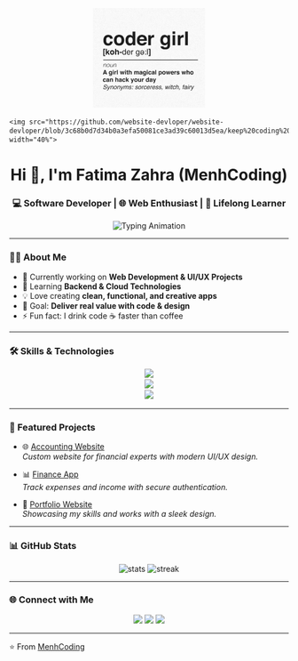 <!-- Header Banner with GIF -->
<p align="center">
  <img src="https://github.com/website-devloper/website-devloper/blob/3c68b0d7d34b0a3efa50081ce3ad39c60013d5ea/coder%20girl%20banner.jpeg" width="40%">

</p>

    <img src="https://github.com/website-devloper/website-devloper/blob/3c68b0d7d34b0a3efa50081ce3ad39c60013d5ea/keep%20coding%20banner.jpeg" width="40%">


<h1 align="center">Hi 👋, I'm Fatima Zahra (MenhCoding)</h1>
<h3 align="center">💻 Software Developer | 🌐 Web Enthusiast | 🚀 Lifelong Learner</h3>

<p align="center">
  <img src="https://readme-typing-svg.herokuapp.com?font=Fira+Code&size=22&pause=1000&color=00C7FF&center=true&vCenter=true&width=600&lines=Passionate+Full+Stack+Developer;6%2B+Years+of+Coding+Experience;Always+Learning+%26+Sharing+Knowledge" alt="Typing Animation" />
</p>

---

### 👩‍💻 About Me
- 🔭 Currently working on **Web Development & UI/UX Projects**  
- 🌱 Learning **Backend & Cloud Technologies**  
- 💡 Love creating **clean, functional, and creative apps**  
- 🎯 Goal: **Deliver real value with code & design**  
- ⚡ Fun fact: I drink code ☕ faster than coffee  

---

### 🛠️ Skills & Technologies

<p align="center">
  <!-- Programming Languages -->
  <img src="https://skillicons.dev/icons?i=html,css,js,ts,php,java,python" />
  <br/>
  <!-- Frameworks & Tools -->
  <img src="https://skillicons.dev/icons?i=react,nextjs,laravel,nodejs,wordpress,tailwind,bootstrap" />
  <br/>
  <!-- Databases & Others -->
  <img src="https://skillicons.dev/icons?i=mysql,postgresql,mongodb,git,github,figma" />
</p>

---

### 🚀 Featured Projects
- 🌐 [Accounting Website](https://github.com/yourusername/accounting-website)  
  *Custom website for financial experts with modern UI/UX design.*  

- 📊 [Finance App](https://github.com/yourusername/finance-app)  
  *Track expenses and income with secure authentication.*  

- 🎨 [Portfolio Website](https://github.com/yourusername/portfolio)  
  *Showcasing my skills and works with a sleek design.*  

---

### 📊 GitHub Stats
<p align="center">
  <img src="https://github-readme-stats.vercel.app/api?username=yourusername&show_icons=true&theme=tokyonight" alt="stats" />
  <img src="https://github-readme-streak-stats.herokuapp.com/?user=yourusername&theme=tokyonight" alt="streak" />
</p>

---

### 🌐 Connect with Me
<p align="center">
  <a href="https://linkedin.com/in/yourlinkedin"><img src="https://skillicons.dev/icons?i=linkedin" /></a>
  <a href="https://twitter.com/yourtwitter"><img src="https://skillicons.dev/icons?i=twitter" /></a>
  <a href="mailto:youremail@gmail.com"><img src="https://skillicons.dev/icons?i=gmail" /></a>
</p>

---

⭐️ From [MenhCoding](https://github.com/yourusername)
